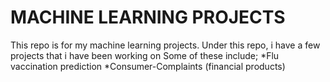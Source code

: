 # MACHINE LEARNING PROJECTS 

This repo is for my machine learning projects. Under this repo, i have a few projects that i have been working on
Some of these include;
*Flu vaccination prediction
*Consumer-Complaints (financial products)
